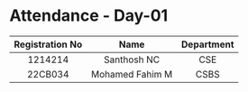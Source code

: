 # Attendance - Day-01

| Registration No | Name   | Department    |
| :---:   | :---: | :---: |
| 1214214 | Santhosh NC   | CSE   |
| 22CB034 | Mohamed Fahim M   | CSBS   |
